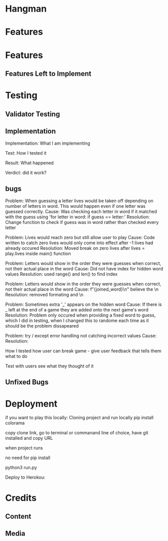 # Hangman

# Features

# Features

## Features Left to Implement

# Testing

## Validator Testing

## Implementation

Implementation: What I am implementing

Test: How I tested it

Result: What happened

Verdict: did it work?

## bugs
Problem: When guessing a letter lives would be taken off depending on number of letters in word. This would happen even if one letter was guessed correctly.
Cause: Was checking each letter in word if it matched with the guess using 'for letter in word: if guess == letter:'
Resolution: Change function to check if guess was in word rather than checked every letter

Problem: Lives would reach zero but still allow user to play
Cause: Code written to catch zero lives would only come into effect after -1 lives had already occured
Resolution: Moved break on zero lives after lives = play.lives inside main() function

Problem: Letters would show in the order they were guesses when correct, not their actual place in the word
Cause: Did not have index for hidden word values
Resolution: used range() and len() to find index

Problem: Letters would show in the order they were guesses when correct, not their actual place in the word
Cause: f"{joined_word}\n" believe the \n
Resolution: removed formating and \n

Problem: Sometimes extra '_' appears on the hidden word
Cause: If there is _ left at the end of a game they are added onto the next game's word
Resolution: Problem only occured when providing a fixed word to guess, which I did in testing, when I changed this to randome each time as it should be the problem dissapeared

Problem: try / except error handling not catching incorrect values
Cause:
Resolution:

How I tested how user can break game - give user feedback that tells them what to do

Test with users see what they thought of it



## Unfixed Bugs

# Deployment

if you want to play this locally:
Cloning project and run locally
pip install colorama

copy clone link, go to terminal or commanand line of choice, have git installed and copy URL

when project runs 

no need for pip install

python3 run.py

Deploy to Herokou:


# Credits

## Content

## Media